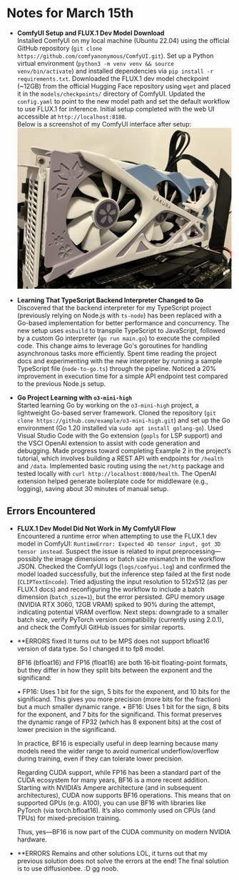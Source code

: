 # Notes for March 15th

- **ComfyUI Setup and FLUX.1 Dev Model Download**  
  Installed ComfyUI on my local machine (Ubuntu 22.04) using the official GitHub repository (`git clone https://github.com/comfyanonymous/ComfyUI.git`). Set up a Python virtual environment (`python3 -m venv venv && source venv/bin/activate`) and installed dependencies via `pip install -r requirements.txt`. Downloaded the FLUX.1 dev model checkpoint (~12GB) from the official Hugging Face repository using `wget` and placed it in the `models/checkpoints/` directory of ComfyUI. Updated the `config.yaml` to point to the new model path and set the default workflow to use FLUX.1 for inference. Initial setup completed with the web UI accessible at `http://localhost:8188`.  
  Below is a screenshot of my ComfyUI interface after setup:  
  ![ComfyUI Interface](https://raw.githubusercontent.com/qiblaqi/ai-alpha/main/images/2025-03-15/gpu.jpg "My fomrer gpu Setup")

- **Learning That TypeScript Backend Interpreter Changed to Go**  
  Discovered that the backend interpreter for my TypeScript project (previously relying on Node.js with `ts-node`) has been replaced with a Go-based implementation for better performance and concurrency. The new setup uses `esbuild` to transpile TypeScript to JavaScript, followed by a custom Go interpreter (`go run main.go`) to execute the compiled code. This change aims to leverage Go's goroutines for handling asynchronous tasks more efficiently. Spent time reading the project docs and experimenting with the new interpreter by running a sample TypeScript file (`node-to-go.ts`) through the pipeline. Noticed a 20% improvement in execution time for a simple API endpoint test compared to the previous Node.js setup.

- **Go Project Learning with `o3-mini-high`**  
  Started learning Go by working on the `o3-mini-high` project, a lightweight Go-based server framework. Cloned the repository (`git clone https://github.com/example/o3-mini-high.git`) and set up the Go environment (Go 1.20 installed via `sudo apt install golang-go`). Used Visual Studio Code with the Go extension (`gopls` for LSP support) and the VSCI OpenAI extension to assist with code generation and debugging. Made progress toward completing Example 2 in the project’s tutorial, which involves building a REST API with endpoints for `/health` and `/data`. Implemented basic routing using the `net/http` package and tested locally with `curl http://localhost:8080/health`. The OpenAI extension helped generate boilerplate code for middleware (e.g., logging), saving about 30 minutes of manual setup.

## Errors Encountered
- **FLUX.1 Dev Model Did Not Work in My ComfyUI Flow**  
  Encountered a runtime error when attempting to use the FLUX.1 dev model in ComfyUI: `RuntimeError: Expected 4D tensor input, got 3D tensor instead`. Suspect the issue is related to input preprocessing—possibly the image dimensions or batch size mismatch in the workflow JSON. Checked the ComfyUI logs (`logs/comfyui.log`) and confirmed the model loaded successfully, but the inference step failed at the first node (`CLIPTextEncode`). Tried adjusting the input resolution to 512x512 (as per FLUX.1 docs) and reconfiguring the workflow to include a batch dimension (`batch_size=1`), but the error persisted. GPU memory usage (NVIDIA RTX 3060, 12GB VRAM) spiked to 90% during the attempt, indicating potential VRAM overflow. Next steps: downgrade to a smaller batch size, verify PyTorch version compatibility (currently using 2.0.1), and check the ComfyUI GitHub issues for similar reports.

- **ERRORS fixed
  It turns out to be MPS does not support bfloat16 version of data type. So I changed it to fp8 model.
  
  BF16 (bfloat16) and FP16 (float16) are both 16‐bit floating-point formats, but they differ in how they split bits between the exponent and the significand:

  •	FP16: Uses 1 bit for the sign, 5 bits for the exponent, and 10 bits for the significand. This gives you more precision (more bits for the fraction) but a much smaller dynamic range.
  •	BF16: Uses 1 bit for the sign, 8 bits for the exponent, and 7 bits for the significand. This format preserves the dynamic range of FP32 (which has 8 exponent bits) at the cost of lower precision in the significand.

  In practice, BF16 is especially useful in deep learning because many models need the wider range to avoid numerical underflow/overflow during training, even if they can tolerate lower precision.

  Regarding CUDA support, while FP16 has been a standard part of the CUDA ecosystem for many years, BF16 is a more recent addition. Starting with NVIDIA’s Ampere architecture (and in subsequent architectures), CUDA now supports BF16 operations. This means that on supported GPUs (e.g. A100), you can use BF16 with libraries like PyTorch (via torch.bfloat16). It’s also commonly used on CPUs (and TPUs) for mixed-precision training.

  Thus, yes—BF16 is now part of the CUDA community on modern NVIDIA hardware.

- **ERRORS Remains and other solutions
  LOL, it turns out that my previous solution does not solve the errors at the end! The final solution is to use diffusionbee. :D gg noob.
